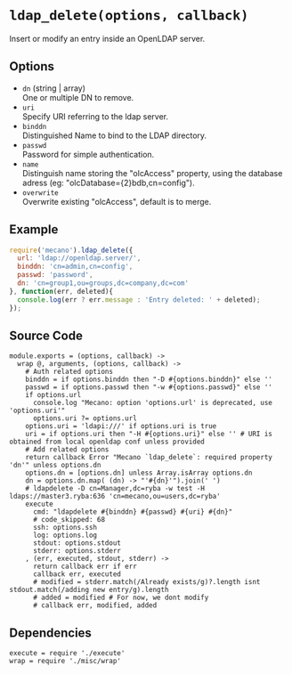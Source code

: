
# `ldap_delete(options, callback)`

Insert or modify an entry inside an OpenLDAP server.   

## Options

*   `dn` (string | array)   
    One or multiple DN to remove.   
*   `uri`   
    Specify URI referring to the ldap server.   
*   `binddn`   
    Distinguished Name to bind to the LDAP directory.   
*   `passwd`   
    Password for simple authentication.   
*   `name`   
    Distinguish name storing the "olcAccess" property, using the database adress
    (eg: "olcDatabase={2}bdb,cn=config").   
*   `overwrite`   
    Overwrite existing "olcAccess", default is to merge.   

## Example

```js
require('mecano').ldap_delete({
  url: 'ldap://openldap.server/',
  binddn: 'cn=admin,cn=config',
  passwd: 'password',
  dn: 'cn=group1,ou=groups,dc=company,dc=com'
}, function(err, deleted){
  console.log(err ? err.message : 'Entry deleted: ' + deleted);
});
```

## Source Code

    module.exports = (options, callback) ->
      wrap @, arguments, (options, callback) ->
        # Auth related options
        binddn = if options.binddn then "-D #{options.binddn}" else ''
        passwd = if options.passwd then "-w #{options.passwd}" else ''
        if options.url
          console.log "Mecano: option 'options.url' is deprecated, use 'options.uri'"
          options.uri ?= options.url
        options.uri = 'ldapi:///' if options.uri is true
        uri = if options.uri then "-H #{options.uri}" else '' # URI is obtained from local openldap conf unless provided
        # Add related options
        return callback Error "Mecano `ldap_delete`: required property 'dn'" unless options.dn
        options.dn = [options.dn] unless Array.isArray options.dn
        dn = options.dn.map( (dn) -> "'#{dn}'").join(' ')
        # ldapdelete -D cn=Manager,dc=ryba -w test -H ldaps://master3.ryba:636 'cn=mecano,ou=users,dc=ryba' 
        execute
          cmd: "ldapdelete #{binddn} #{passwd} #{uri} #{dn}"
          # code_skipped: 68
          ssh: options.ssh
          log: options.log
          stdout: options.stdout
          stderr: options.stderr
        , (err, executed, stdout, stderr) ->
          return callback err if err
          callback err, executed
          # modified = stderr.match(/Already exists/g)?.length isnt stdout.match(/adding new entry/g).length
          # added = modified # For now, we dont modify
          # callback err, modified, added

## Dependencies

    execute = require './execute'
    wrap = require './misc/wrap'









